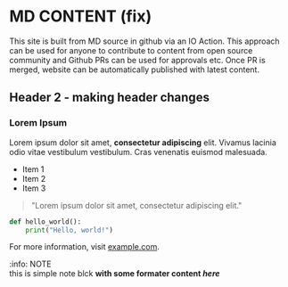 # MD CONTENT (fix)

This site is built from MD source in github via an IO Action. This approach can be used for anyone to contribute to content from open source community and Github PRs can be used for approvals etc. Once PR is merged, website can be automatically published with latest content.

## Header 2 - making header changes

### Lorem Ipsum

Lorem ipsum dolor sit amet, **consectetur adipiscing** elit. Vivamus lacinia odio vitae vestibulum vestibulum. Cras venenatis euismod malesuada.

- Item 1
- Item 2
- Item 3

> "Lorem ipsum dolor sit amet, consectetur adipiscing elit."

```python
def hello_world():
    print("Hello, world!")
```

For more information, visit [example.com](https://www.example.com).

<div class="note">
  <div>
   <div>:info: NOTE</div>
  </div>
  <div>
    <div> this is simple note blck <b> with some formater content<b> <em>here<em> </div>
  </div>
</div>
